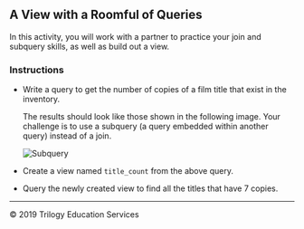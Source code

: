 ## A View with a Roomful of Queries

In this activity, you will work with a partner to practice your join and subquery skills, as well as build out a view. 

### Instructions

* Write a query to get the number of copies of a film title that exist in the inventory. 

    The results should look like those shown in the following image. Your challenge is to use a subquery (a query embedded within another query) instead of a join.

  ![Subquery](../../Images/subquery.png)

* Create a view named `title_count` from the above query.

* Query the newly created view to find all the titles that have 7 copies.

---

© 2019 Trilogy Education Services
